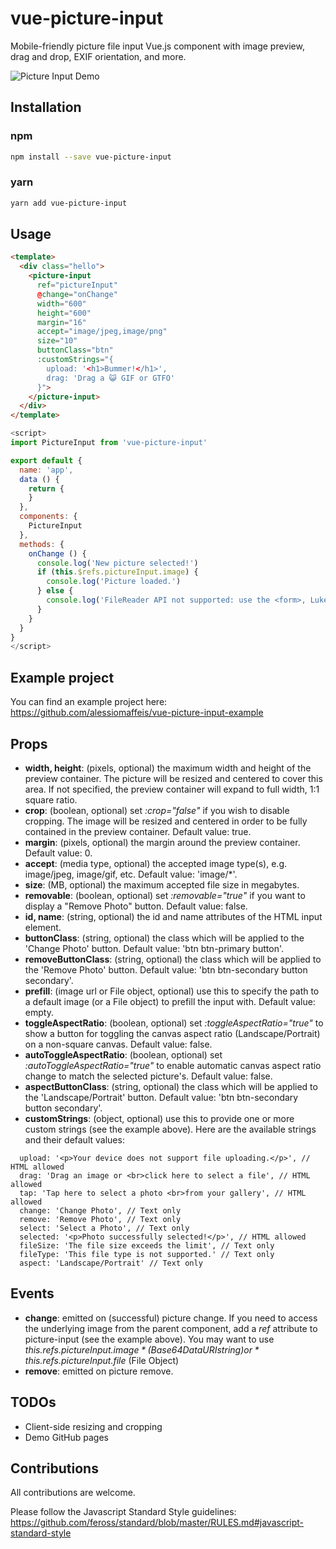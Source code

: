 vue-picture-input
=============

Mobile-friendly picture file input Vue.js component with image preview, drag and drop, EXIF orientation, and more.

![Picture Input Demo](http://i.giphy.com/3o84UfcY1QV7Unrtba.gif)


## Installation

### npm

``` sh
npm install --save vue-picture-input
```
### yarn

``` sh
yarn add vue-picture-input
```

## Usage

```HTML
<template>
  <div class="hello">    
    <picture-input 
      ref="pictureInput" 
      @change="onChange" 
      width="600" 
      height="600" 
      margin="16" 
      accept="image/jpeg,image/png" 
      size="10" 
      buttonClass="btn"
      :customStrings="{
        upload: '<h1>Bummer!</h1>',
        drag: 'Drag a 😺 GIF or GTFO'
      }">
    </picture-input>
  </div>
</template>
```

```javascript
<script>
import PictureInput from 'vue-picture-input'

export default {
  name: 'app',
  data () {
    return {
    }
  },
  components: {
    PictureInput
  },
  methods: {
    onChange () {
      console.log('New picture selected!')
      if (this.$refs.pictureInput.image) {
        console.log('Picture loaded.')
      } else {
        console.log('FileReader API not supported: use the <form>, Luke!')
      }
    }
  }
}
</script>
```

## Example project

You can find an example project here: https://github.com/alessiomaffeis/vue-picture-input-example

## Props

- **width, height**: (pixels, optional) the maximum width and height of the preview container. The picture will be resized and centered to cover this area. If not specified, the preview container will expand to full width, 1:1 square ratio.
- **crop**: (boolean, optional) set *:crop="false"* if you wish to disable cropping. The image will be resized and centered in order to be fully contained in the preview container. Default value: true.
- **margin**: (pixels, optional) the margin around the preview container. Default value: 0.
- **accept**: (media type, optional) the accepted image type(s), e.g. image/jpeg, image/gif, etc. Default value: 'image/*'. 
- **size**: (MB, optional) the maximum accepted file size in megabytes.
- **removable**: (boolean, optional) set *:removable="true"* if you want to display a "Remove Photo" button. Default value: false.
- **id, name**: (string, optional) the id and name attributes of the HTML input element.
- **buttonClass**: (string, optional) the class which will be applied to the 'Change Photo' button.
  Default value: 'btn btn-primary button'.
- **removeButtonClass**: (string, optional) the class which will be applied to the 'Remove Photo' button.
  Default value: 'btn btn-secondary button secondary'.
- **prefill**: (image url or File object, optional) use this to specify the path to a default image (or a File object) to prefill the input with. Default value: empty.
- **toggleAspectRatio**: (boolean, optional) set *:toggleAspectRatio="true"* to show a button for toggling the canvas aspect ratio (Landscape/Portrait) on a non-square canvas. Default value: false.
- **autoToggleAspectRatio**: (boolean, optional) set *:autoToggleAspectRatio="true"* to enable automatic canvas aspect ratio change to match the selected picture's. Default value: false.
- **aspectButtonClass**: (string, optional) the class which will be applied to the 'Landscape/Portrait' button.
  Default value: 'btn btn-secondary button secondary'.
- **customStrings**: (object, optional) use this to provide one or more custom strings (see the example above). Here are the available strings and their default values:
```
  upload: '<p>Your device does not support file uploading.</p>', // HTML allowed
  drag: 'Drag an image or <br>click here to select a file', // HTML allowed
  tap: 'Tap here to select a photo <br>from your gallery', // HTML allowed
  change: 'Change Photo', // Text only
  remove: 'Remove Photo', // Text only
  select: 'Select a Photo', // Text only
  selected: '<p>Photo successfully selected!</p>', // HTML allowed
  fileSize: 'The file size exceeds the limit', // Text only
  fileType: 'This file type is not supported.' // Text only
  aspect: 'Landscape/Portrait' // Text only
```
   
## Events

- **change**: emitted on (successful) picture change. If you need to access the underlying image from the parent component, add a *ref* attribute to picture-input (see the example above). You may want to use *this.$refs.pictureInput.image* (Base64 Data URI string) or *this.$refs.pictureInput.file* (File Object)
- **remove**: emitted on picture remove.
  
## TODOs

- Client-side resizing and cropping
- Demo GitHub pages


## Contributions

All contributions are welcome.

Please follow the Javascript Standard Style guidelines:
https://github.com/feross/standard/blob/master/RULES.md#javascript-standard-style

